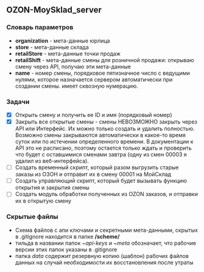 ## OZON-MoySklad_server

### Словарь параметров
- **organization** - мета-данные юрлица
- **store** - мета-данные склада
- **retailStore** - мета-данные точки продаж
- **retailShift** - мета-данные смены для розничной продажи: открываю смену через API, получаю эти мета-данные 
- **name** - номер смены, порядковое пятизначное число с ведущими нулями, которое назначается сервером автоматически при создании смены. имеет сквозную нумерацию.

### Задачи
- [x] Открыть смену и получить ее ID и имя (порядковый номер)
- [x] Закрыть все открытые смены - смены НЕВОЗМОЖНО закрыть через API или Интерфейс. Их можно только создать и удалить полностью. Возможно смены закрываются автоматически в какое-то время суток или по истечении определенного времени. В документации к API это не расписано, поэтому остается только ждать и проверить что будет с оставшимися сменами завтра (одну из смен 00003 я удалил из веб-интерфейса).
- [ ] Создать временный скрипт, который разом выгрузить старые заказы из ОЗОН и отправит их в смену 00001 на МойСклад
- [ ] Создать управляющий скрипт, который будет вызывать функцию открытия и закрытия смены
- [ ] Создать модуль обработки полученных из OZON заказов, и отправки их в открытую смену

### Скрытые файлы
- Схема файлов с апи ключами и секретными мета-данными, скрытых в .gitignore находится в папке **/scheme/**
- тильда в названии папок *~api-keys* и *~meta* обозначает, что рабочие версии этих папок указаны в .gitignore
- папка *data* содержит резервную копию (шаблон) рабочих файлов данных на случай необходимости их восстановления после утраты


